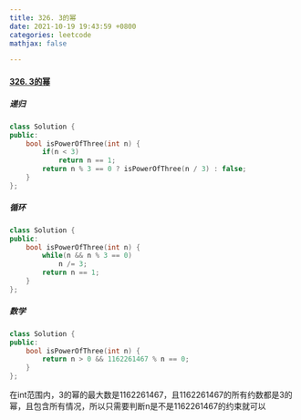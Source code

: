 ```yaml
---
title: 326. 3的幂
date: 2021-10-19 19:43:59 +0800
categories: leetcode
mathjax: false

---
```


#### [326. 3的幂](https://leetcode-cn.com/problems/power-of-three/)

##### 递归

```c++
class Solution {
public:
    bool isPowerOfThree(int n) {
        if(n < 3)
            return n == 1;    
        return n % 3 == 0 ? isPowerOfThree(n / 3) : false;
    }
};
```

##### 循环

```c++
class Solution {
public:
    bool isPowerOfThree(int n) {
        while(n && n % 3 == 0)
            n /= 3;
        return n == 1;
    }
};
```



##### 数学

```c++
class Solution {
public:
    bool isPowerOfThree(int n) {
        return n > 0 && 1162261467 % n == 0;
    }
};
```

在int范围内，3的幂的最大数是1162261467，且1162261467的所有约数都是3的幂，且包含所有情况，所以只需要判断n是不是1162261467的约束就可以
